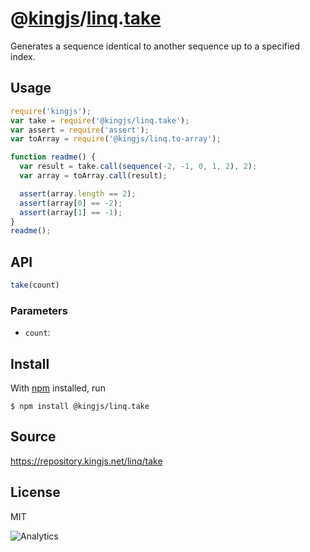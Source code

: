 # @[kingjs][@kingjs]/[linq][ns0].[take][ns1]
Generates a sequence identical to  another sequence up to a specified index.
## Usage
```js
require('kingjs');
var take = require('@kingjs/linq.take');
var assert = require('assert');
var toArray = require('@kingjs/linq.to-array');

function readme() {
  var result = take.call(sequence(-2, -1, 0, 1, 2), 2);
  var array = toArray.call(result);

  assert(array.length == 2);
  assert(array[0] == -2);
  assert(array[1] == -1);
}
readme();
```

## API
```ts
take(count)
```

### Parameters
- `count`: 



## Install
With [npm](https://npmjs.org/) installed, run
```
$ npm install @kingjs/linq.take
```

## Source
https://repository.kingjs.net/linq/take
## License
MIT

![Analytics](https://analytics.kingjs.net/linq/take)

[@kingjs]: https://www.npmjs.com/package/kingjs
[ns0]: https://www.npmjs.com/package/@kingjs/linq
[ns1]: https://www.npmjs.com/package/@kingjs/linq.take
